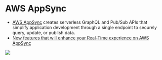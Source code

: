 # AWS AppSync
- [AWS AppSync](https://aws.amazon.com/appsync/) creates serverless GraphQL and Pub/Sub APIs that simplify application development through a single endpoint to securely query, update, or publish data.
- [New features that will enhance your Real-Time experience on AWS AppSync](https://aws.amazon.com/blogs/mobile/appsync-realtime/)

![](https://d2908q01vomqb2.cloudfront.net/0a57cb53ba59c46fc4b692527a38a87c78d84028/2019/11/06/image-1.png)
